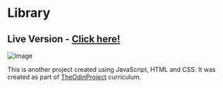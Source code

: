 # Library

## Live Version - [Click here!](https://clarasmyth.github.io/library/)

![Image]()

This is another project created using JavaScript, HTML and CSS. It was created as part of [TheOdinProject](https://www.theodinproject.com/) curriculum.

